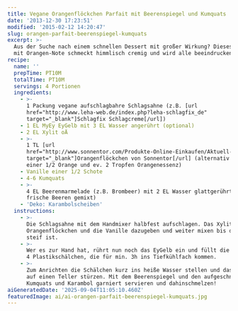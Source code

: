 ```yaml
---
title: Vegane Orangenflöckchen Parfait mit Beerenspiegel und Kumquats
date: '2013-12-30 17:23:51'
modified: '2015-02-12 14:20:47'
slug: orangen-parfait-beerenspiegel-kumquats
excerpt: >-
  Aus der Suche nach einem schnellen Dessert mit großer Wirkung? Dieses Parfait
  mit Orangen-Note schmeckt himmlisch cremig und wird alle beeindrucken!
recipe:
  name: ''
  prepTime: PT10M
  totalTime: PT10M
  servings: 4 Portionen
  ingredients:
    - >-
      1 Packung vegane aufschlagbahre Schlagsahne (z.B. [url
      href="http://www.leha-web.de/index.php?leha-schlagfix_de"
      target="_blank"]Schlagfix Schlagcreme[/url])
    - 1 EL MyEy EyGelb mit 3 EL Wasser angerührt (optional)
    - 2 EL Xylit oÄ
    - >-
      1 TL [url
      href="http://www.sonnentor.com/Produkte-Online-Einkaufen/Aktuell-Neu/Orangenfloeckchen"
      target="_blank"]Orangenflöckchen von Sonnentor[/url] (alternativ Schale
      einer 1/2 Orange und ev. 2 Tropfen Orangenessenz)
    - Vanille einer 1/2 Schote
    - 4-6 Kumquats
    - >-
      4 EL Beerenmarmelade (z.B. Brombeer) mit 2 EL Wasser glattgerührt (oder
      frische Beeren gemixt)
    - 'Deko: Karambolscheiben'
  instructions:
    - >-
      Die Schlagsahne mit dem Handmixer halbfest aufschlagen. Das Xylit, die
      Orangenflöckchen und die Vanille dazugeben und weiter mixen bis die Sahne
      steif ist.
    - >-
      Wer es zur Hand hat, rührt nun noch das EyGelb ein und füllt die Masse in
      4 Plastikschälchen, die für min. 3h ins Tiefkühlfach kommen.
    - >-
      Zum Anrichten die Schälchen kurz ins heiße Wasser stellen und das Parfait
      auf einen Teller stürzen. Mit dem Beerenspiegel und den aufgeschnittenen
      Kumquats und Karambol garniert servieren und dahinschmelzen!
aiGeneratedDate: '2025-09-04T11:05:10.460Z'
featuredImage: ai/ai-orangen-parfait-beerenspiegel-kumquats.jpg
---
```


[<!-- Image removed (no copyright): parfait.jpg -->](https://www.veganblatt.com/i/parfait.jpg)
